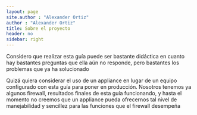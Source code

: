 ```yaml
---
layout: page
site.author : "Alexander Ortiz"
author : "Alexander Ortiz"
title: Sobre el proyecto
header: no
sidebar: right
---
```

Considero que realizar esta guía puede ser bastante didáctica en cuanto hay bastantes preguntas que ella aún no responde, pero bastantes los problemas que ya ha solucionado

Quizá quiera considerar el uso de un appliance en lugar de un equipo configurado con esta guía para poner en producción. Nosotros tenemos ya algunos firewall, resultados finales de esta guía funcionando, y hasta el momento no creemos que un appliance pueda ofrecernos tal nivel de manejabilidad y sencillez para las funciones que el firewall desempeña
